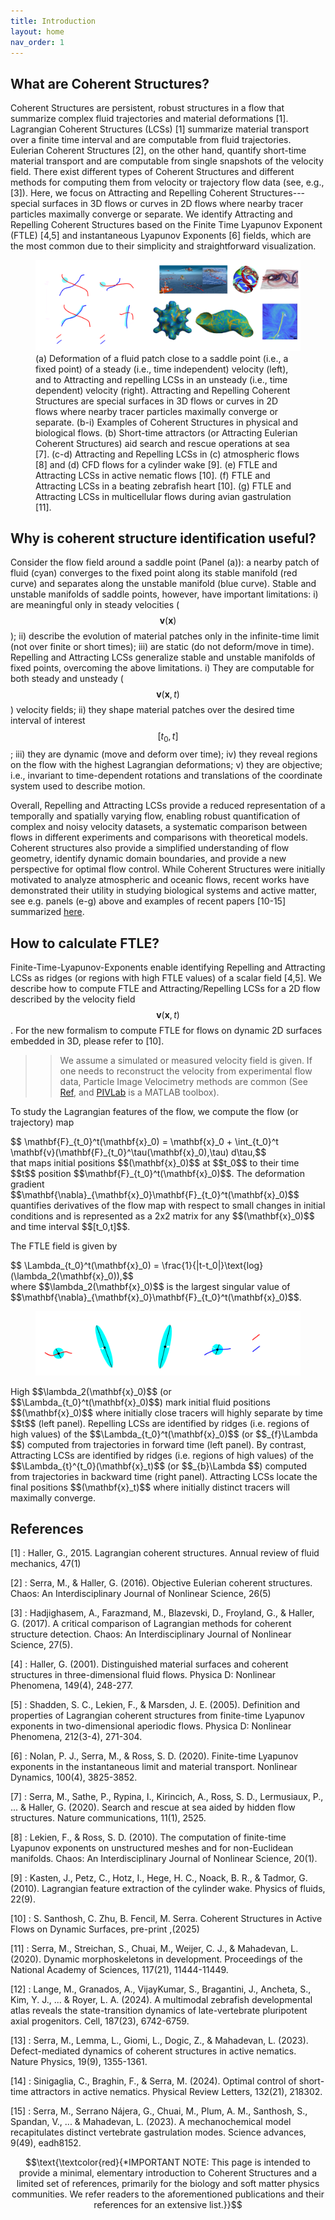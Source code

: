 ```yaml
---
title: Introduction
layout: home
nav_order: 1
---
```


## What are Coherent Structures?

Coherent Structures are persistent, robust structures in a flow that summarize complex fluid trajectories and material deformations [1]. Lagrangian Coherent Structures (LCSs) [1] summarize material transport over a finite time interval and are computable from fluid trajectories. Eulerian Coherent Structures [2], on the other hand, quantify short-time material transport and are computable from single snapshots of the velocity field. There exist different types of Coherent Structures and different methods for computing them from velocity or trajectory flow data (see, e.g., [3]). Here, we focus on Attracting and Repelling Coherent Structures---special surfaces in 3D flows or curves in 2D flows where nearby tracer particles maximally converge or separate. We identify Attracting and Repelling Coherent Structures based on the Finite Time Lyapunov Exponent (FTLE) [4,5] and instantaneous Lyapunov Exponents [6] fields, which are the most common due to their simplicity and straightforward visualization. 

<figure>
<img src="./Images/MainIntroBanner.png" alt="Alt text">
<figcaption>(a) Deformation of a fluid patch close to a saddle point (i.e., a fixed point) of a steady (i.e., time independent) velocity (left), and to Attracting and repelling LCSs in an unsteady (i.e., time dependent) velocity (right). Attracting and Repelling Coherent Structures are special surfaces in 3D flows or curves in 2D flows where nearby tracer particles maximally converge or separate. (b-i) Examples of Coherent Structures in physical and biological flows. (b) Short-time attractors (or Attracting Eulerian Coherent Structures) aid search and rescue operations at sea [7]. (c-d) Attracting and Repelling LCSs in (c) atmospheric flows [8] and (d) CFD flows for a cylinder wake [9]. (e) FTLE and Attracting LCSs in active nematic flows [10]. (f) FTLE and Attracting LCSs in a beating zebrafish heart [10]. (g) FTLE and Attracting LCSs in multicellular flows during avian gastrulation [11].</figcaption>
 </figure>

## Why is coherent structure identification useful?
Consider the flow field around a saddle point (Panel (a)): a nearby patch of fluid (cyan) converges to the fixed point along its stable manifold (red curve) and separates along the unstable manifold (blue curve). Stable and unstable manifolds of saddle points, however, have important limitations: i) are meaningful only in steady velocities ($$\mathbf{v}(\mathbf{x})$$); ii) describe the evolution of material patches only in the infinite-time limit (not over finite or short times); iii) are static (do not deform/move in time). Repelling and Attracting LCSs generalize stable and unstable manifolds of fixed points, overcoming the above limitations. i) They are computable for both steady and unsteady ($$\mathbf{v}(\mathbf{x},t)$$) velocity fields; ii) they shape material patches over the desired time interval of interest $$[t_0, t]$$; iii) they are dynamic (move and deform over time); iv) they reveal regions on the flow with the highest Lagrangian deformations; v) they are objective; i.e., invariant to time-dependent rotations and translations of the coordinate system used to describe motion. 

Overall, Repelling and Attracting LCSs provide a reduced representation of a temporally and spatially varying flow, enabling robust quantification of complex and noisy velocity datasets, a systematic comparison between flows in different experiments and comparisons with theoretical models. Coherent structures also provide a simplified understanding of flow geometry, identify dynamic domain boundaries, and provide a new perspective for optimal flow control. While Coherent Structures were initially motivated to analyze atmospheric and oceanic flows, recent works have demonstrated their utility in studying biological systems and active matter, see e.g. panels (e-g) above and examples of recent papers [10-15] summarized [here](./docs/LivingandActiveMatter.md). 

## How to calculate FTLE?
Finite-Time-Lyapunov-Exponents enable identifying Repelling and Attracting LCSs as ridges (or regions with high FTLE values) of a scalar field [4,5]. We describe how to compute FTLE and Attracting/Repelling LCSs for a 2D flow described by the velocity field $$\mathbf{v}(\mathbf{x},t)$$. For the new formalism to compute FTLE for flows on dynamic 2D surfaces embedded in 3D, please refer to [10].

>> We assume a simulated or measured velocity field is given. If one needs to reconstruct the velocity from experimental flow data, Particle Image Velocimetry methods are common (See [Ref](https://en.wikipedia.org/wiki/Particle_image_velocimetry), and [PIVLab](https://pivlab.blogspot.com/p/blog-page_19.html) is a MATLAB toolbox). 
>> 
To study the Lagrangian features of the flow, we compute the flow (or trajectory) map 
<div> 
$$ \mathbf{F}_{t_0}^t(\mathbf{x}_0)  = \mathbf{x}_0 + \int_{t_0}^t \mathbf{v}(\mathbf{F}_{t_0}^\tau(\mathbf{x}_0),\tau) d\tau,$$
</div>
that maps initial positions $$(\mathbf{x}_0)$$ at $$t_0$$ to their time $$t$$ position $$\mathbf{F}_{t_0}^t(\mathbf{x}_0)$$. The deformation gradient $$\mathbf{\nabla}_{\mathbf{x}_0}\mathbf{F}_{t_0}^t(\mathbf{x}_0)$$ quantifies derivatives of the flow map with respect to small changes in initial conditions and is represented as a 2x2 matrix for any $$(\mathbf{x}_0)$$ and time interval $$[t_0,t]$$. 

The FTLE field is given by 
<div>
$$ \Lambda_{t_0}^t(\mathbf{x}_0) = \frac{1}{|t-t_0|}\text{log}(\lambda_2(\mathbf{x}_0)),$$
 </div>
where $$\lambda_2(\mathbf{x}_0)$$ is the largest singular value of $$\mathbf{\nabla}_{\mathbf{x}_0}\mathbf{F}_{t_0}^t(\mathbf{x}_0)$$. 
<figure>
<img src="./Images/deformationIntroFTLE.png" alt="Alt text">
<figcaption> </figcaption>
</figure>
High $$\lambda_2(\mathbf{x}_0)$$ (or $$\Lambda_{t_0}^t(\mathbf{x}_0)$$) mark initial fluid positions $$(\mathbf{x}_0)$$ where initially close tracers will highly separate by time $$t$$ (left panel). Repelling LCSs are identified by ridges (i.e. regions of high values) of the $$\Lambda_{t_0}^t(\mathbf{x}_0)$$ (or $$_{f}\Lambda $$) computed from trajectories in forward time (left panel).  By contrast, Attracting LCSs are identified by ridges (i.e. regions of high values) of the $$\Lambda_{t}^{t_0}(\mathbf{x}_t)$$ (or $$_{b}\Lambda $$) computed from trajectories in backward time (right panel).  Attracting LCSs locate the final positions $$(\mathbf{x}_t)$$ where initially distinct tracers will maximally converge. 

## References

[1] : Haller, G., 2015. Lagrangian coherent structures. Annual review of fluid mechanics, 47(1)

[2] : Serra, M., & Haller, G. (2016). Objective Eulerian coherent structures. Chaos: An Interdisciplinary Journal of Nonlinear Science, 26(5)

[3] : Hadjighasem, A., Farazmand, M., Blazevski, D., Froyland, G., & Haller, G. (2017). A critical comparison of Lagrangian methods for coherent structure detection. Chaos: An Interdisciplinary Journal of Nonlinear Science, 27(5).

[4] : Haller, G. (2001). Distinguished material surfaces and coherent structures in three-dimensional fluid flows. Physica D: Nonlinear Phenomena, 149(4), 248-277.

[5] : Shadden, S. C., Lekien, F., & Marsden, J. E. (2005). Definition and properties of Lagrangian coherent structures from finite-time Lyapunov exponents in two-dimensional aperiodic flows. Physica D: Nonlinear Phenomena, 212(3-4), 271-304.

[6] : Nolan, P. J., Serra, M., & Ross, S. D. (2020). Finite-time Lyapunov exponents in the instantaneous limit and material transport. Nonlinear Dynamics, 100(4), 3825-3852.

[7] : Serra, M., Sathe, P., Rypina, I., Kirincich, A., Ross, S. D., Lermusiaux, P., ... & Haller, G. (2020). Search and rescue at sea aided by hidden flow structures. Nature communications, 11(1), 2525.

[8] : Lekien, F., & Ross, S. D. (2010). The computation of finite-time Lyapunov exponents on unstructured meshes and for non-Euclidean manifolds. Chaos: An Interdisciplinary Journal of Nonlinear Science, 20(1).

[9] : Kasten, J., Petz, C., Hotz, I., Hege, H. C., Noack, B. R., & Tadmor, G. (2010). Lagrangian feature extraction of the cylinder wake. Physics of fluids, 22(9).

[10] : S. Santhosh, C. Zhu, B. Fencil, M. Serra. Coherent Structures in Active Flows on Dynamic Surfaces, pre-print ,(2025)  

[11] : Serra, M., Streichan, S., Chuai, M., Weijer, C. J., & Mahadevan, L. (2020). Dynamic morphoskeletons in development. Proceedings of the National Academy of Sciences, 117(21), 11444-11449.

[12] : Lange, M., Granados, A., VijayKumar, S., Bragantini, J., Ancheta, S., Kim, Y. J., ... & Royer, L. A. (2024). A multimodal zebrafish developmental atlas reveals the state-transition dynamics of late-vertebrate pluripotent axial progenitors. Cell, 187(23), 6742-6759.
  
[13] : Serra, M., Lemma, L., Giomi, L., Dogic, Z., & Mahadevan, L. (2023). Defect-mediated dynamics of coherent structures in active nematics. Nature Physics, 19(9), 1355-1361.

[14] : Sinigaglia, C., Braghin, F., & Serra, M. (2024). Optimal control of short-time attractors in active nematics. Physical Review Letters, 132(21), 218302.

[15] : Serra, M., Serrano Nájera, G., Chuai, M., Plum, A. M., Santhosh, S., Spandan, V., ... & Mahadevan, L. (2023). A mechanochemical model recapitulates distinct vertebrate gastrulation modes. Science advances, 9(49), eadh8152. 

$$\text{\textcolor{red}{*IMPORTANT NOTE: This page is intended to provide a minimal, elementary introduction to Coherent Structures and a limited set of references, primarily for the biology and soft matter physics communities.  We refer readers to the aforementioned publications and their references for an extensive list.}}$$  
